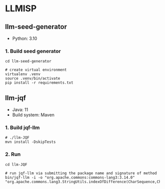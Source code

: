 # LLMISP

## llm-seed-generator

* Python: 3.10

### 1. Build seed generator

```shell
cd llm-seed-generator

# create virtual environment
virtualenv .venv
source .venv/bin/activate
pip install -r requirements.txt
```

## llm-jqf

* Java: 11
* Build system: Maven

### 1. Build jqf-llm

```shell
# ./llm-JQF
mvn install -DskipTests
```

### 2. Run

```shell
cd llm-JQF

# run jqf-llm via submitting the package name and signature of method
bin/jqf-llm -i -o "org.apache.commons:commons-lang3:3.14.0" "org.apache.commons.lang3.StringUtils.indexOfDifference(CharSequence,CharSequence)"
```
